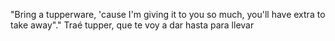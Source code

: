 "Bring a tupperware, 'cause I'm giving it to you so much, you'll have extra to take away"."
Traé tupper, que te voy a dar hasta para llevar